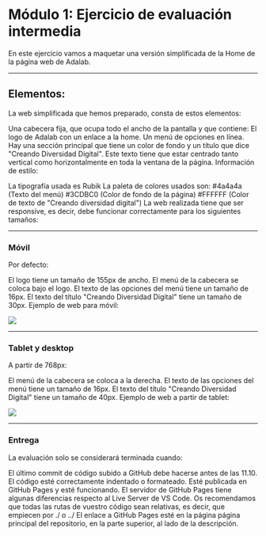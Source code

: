# Módulo 1: Ejercicio de evaluación intermedia

En este ejercicio vamos a maquetar una versión simplificada de la Home de la página web de Adalab.

---

## Elementos:

La web simplificada que hemos preparado, consta de estos elementos:

Una cabecera fija, que ocupa todo el ancho de la pantalla y que contiene:
El logo de Adalab con un enlace a la home.
Un menú de opciones en línea.
Hay una sección principal que tiene un color de fondo y un título que dice "Creando Diversidad Digital". Este texto tiene que estar centrado tanto vertical como horizontalmente en toda la ventana de la página.
Información de estilo:

La tipografía usada es Rubik
La paleta de colores usados son:
#4a4a4a (Texto del menú)
#3CDBC0 (Color de fondo de la página)
#FFFFFF (Color de texto de "Creando diversidad digital")
La web realizada tiene que ser responsive, es decir, debe funcionar correctamente para los siguientes tamaños:

---

### Móvil

Por defecto:

El logo tiene un tamaño de 155px de ancho.
El menú de la cabecera se coloca bajo el logo.
El texto de las opciones del menú tiene un tamaño de 16px.
El texto del título "Creando Diversidad Digital" tiene un tamaño de 30px.
Ejemplo de web para móvil:

![](https://i.imgur.com/1OXrZAG.png)

---

### Tablet y desktop

A partir de 768px:

El menú de la cabecera se coloca a la derecha.
El texto de las opciones del menú tiene un tamaño de 16px.
El texto del título "Creando Diversidad Digital" tiene un tamaño de 40px.
Ejemplo de web a partir de tablet:

![](https://i.imgur.com/ANjq4f7.png)

---

### Entrega

La evaluación solo se considerará terminada cuando:

El último commit de código subido a GitHub debe hacerse antes de las 11.10.
El código esté correctamente indentado o formateado.
Esté publicada en GitHub Pages y esté funcionando. El servidor de GitHub Pages tiene algunas diferencias respecto al Live Server de VS Code. Os recomendamos que todas las rutas de vuestro código sean relativas, es decir, que empiecen por ./ o ../
El enlace a GitHub Pages esté en la página página principal del repositorio, en la parte superior, al lado de la descripción.
